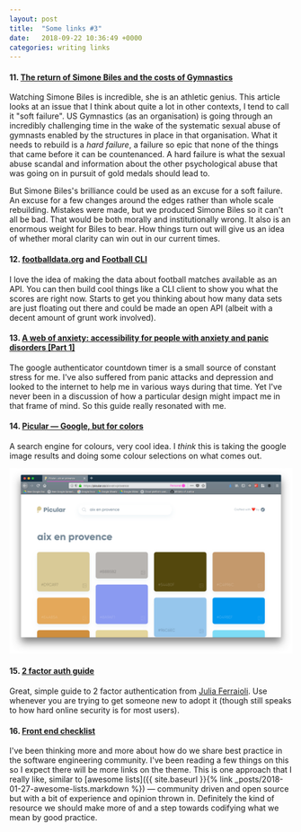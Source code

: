 ```yaml
---
layout: post
title:  "Some links #3"
date:   2018-09-22 10:36:49 +0000
categories: writing links
---
```


#### 11. [The return of Simone Biles and the costs of Gymnastics][11]

Watching Simone Biles is incredible, she is an athletic genius. This article looks at an issue that I think about quite a lot in other contexts, I tend to call it "soft failure". US Gymnastics (as an organisation) is going through an incredibly challenging time in the wake of the systematic sexual abuse of gymnasts enabled by the structures in place in that organisation. What it needs to rebuild is a _hard failure_, a failure so epic that none of the things that came before it can be countenanced. A hard failure is what the sexual abuse scandal and information about the other psychological abuse that was going on in pursuit of gold medals should lead to.

<!--more-->

But Simone Biles's brilliance could be used as an excuse for a soft failure. An excuse for a few changes around the edges rather than whole scale rebuilding. Mistakes were made, but we produced Simone Biles so it can't all be bad. That would be both morally and institutionally wrong. It also is an enormous weight for Biles to bear. How things turn out will give us an idea of whether moral clarity can win out in our current times.  

#### 12. [footballdata.org][12a] and [Football CLI][12b]

I love the idea of making the data about football matches available as an API. You can then build cool things like a CLI client to show you what the scores are right now. Starts to get you thinking about how many data sets are just floating out there and could be made an open API (albeit with a decent amount of grunt work involved).

#### 13. [A web of anxiety: accessibility for people with anxiety and panic disorders [Part 1]][13]

The google authenticator countdown timer is a small source of constant stress for me. I've also suffered from panic attacks and depression and looked to the internet to help me in various ways during that time. Yet I've never been in a discussion of how a particular design might impact me in that frame of mind. So this guide really resonated with me.  

#### 14. [Picular &mdash; Google, but for colors][14]

A search engine for colours, very cool idea. I _think_ this is taking the google image results and doing some colour selections on what comes out.

![Result of a colour search for the term "aix en provence"](/assets/colour-search-aix-en-provence.png)


#### 15. [2 factor auth guide][15]

Great, simple guide to 2 factor authentication from [Julia Ferraioli](https://twitter.com/juliaferraioli). Use whenever you are trying to get someone new to adopt it (though still speaks to how hard online security is for most users).

#### 16. [Front end checklist][16]

I've been thinking more and more about how do we share best practice in the software engineering community. I've been reading a few things on this so I expect there will be more links on the theme. This is one approach that I really like, similar to [awesome lists]({{ site.baseurl }}{% link _posts/2018-01-27-awesome-lists.markdown %}) &mdash; community driven and open source but with a bit of experience and opinion thrown in. Definitely the kind of resource we should make more of and a step towards codifying what we mean by good practice.


[11]: https://www.newyorker.com/news/sporting-scene/the-return-of-simone-biles-and-the-costs-of-gymnastics
[12a]: https://www.football-data.org/
[12b]: https://github.com/ManrajGrover/football-cli
[13]: https://developer.paciellogroup.com/blog/2018/08/a-web-of-anxiety-accessibility-for-people-with-anxiety-and-panic-disorders-part-1/
[14]: https://picular.co/
[15]: https://www.juliaferraioli.com/blog/2018/08/2fa-sms-you/
[16]: https://github.com/thedaviddias/Front-End-Checklist#how-to-use
